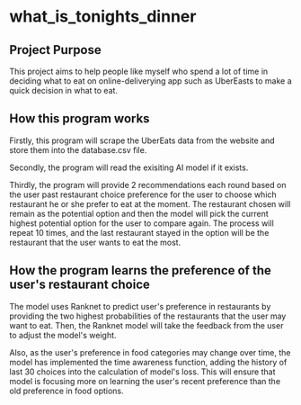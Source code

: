# what_is_tonights_dinner


## Project Purpose
This project aims to help people like myself who spend a lot of time in deciding what to eat on online-deliverying app such as UberEasts to make a quick decision in what to eat. 

## How this program works
Firstly, this program will scrape the UberEats data from the website and store them into the database.csv file.

Secondly, the program will read the exisiting AI model if it exists.

Thirdly, the program will provide 2 recommendations each round based on the user past restaurant choice preference for the user to choose which restaurant he or she prefer to eat at the moment. The restaurant chosen will remain as the potential option and then the model will pick the current highest potential option for the user to compare again. The process will repeat 10 times, and the last restaurant stayed in the option will be the restaurant that the user wants to eat the most.

## How the program learns the preference of the user's restaurant choice
The model uses Ranknet to predict user's preference in restaurants by providing the two highest probabilities of the restaurants that the user may want to eat. Then, the Ranknet model will take the feedback from the user to adjust the model's weight.

Also, as the user's preference in food categories may change over time, the model has implemented the time awareness function, adding the history of last 30 choices into the calculation of model's loss. This will ensure that model is focusing more on learning the user's recent preference than the old preference in food options. 
